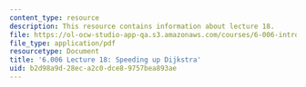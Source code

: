 ```yaml
---
content_type: resource
description: This resource contains information about lecture 18.
file: https://ol-ocw-studio-app-qa.s3.amazonaws.com/courses/6-006-introduction-to-algorithms-fall-2011/b2d98a9d28eca2c0dce89757bea893ae_MIT6_006F11_lec18.pdf
file_type: application/pdf
resourcetype: Document
title: '6.006 Lecture 18: Speeding up Dijkstra'
uid: b2d98a9d-28ec-a2c0-dce8-9757bea893ae
---
```

